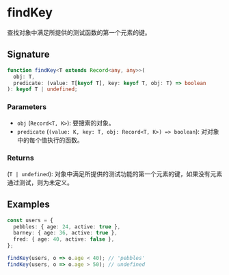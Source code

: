 # findKey

查找对象中满足所提供的测试函数的第一个元素的键。

## Signature

```typescript
function findKey<T extends Record<any, any>>(
  obj: T,
  predicate: (value: T[keyof T], key: keyof T, obj: T) => boolean
): keyof T | undefined;
```

### Parameters

- `obj` (`Record<T, K>`): 要搜索的对象。
- `predicate` (`(value: K, key: T, obj: Record<T, K>) => boolean`): 对对象中的每个值执行的函数。

### Returns

(`T | undefined`): 对象中满足所提供的测试功能的第一个元素的键，如果没有元素通过测试，则为未定义。

## Examples

```typescript
const users = {
  pebbles: { age: 24, active: true },
  barney: { age: 36, active: true },
  fred: { age: 40, active: false },
};

findKey(users, o => o.age < 40); // 'pebbles'
findKey(users, o => o.age > 50); // undefined
```
